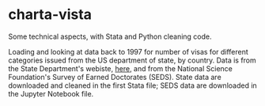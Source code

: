# charta-vista

Some technical aspects, with Stata and Python cleaning code.

Loading and looking at data back to 1997 for number of visas for different categories issued from the US department of state, by country. Data is from the State Department's webiste, [here](https://travel.state.gov/content/travel/en/legal/visa-law0/visa-statistics/nonimmigrant-visa-statistics.html), and from the National Science Foundation's Survey of Earned Doctorates (SEDS). State data are downloaded and cleaned in the first Stata file; SEDS data are downloaded in the Jupyter Notebook file.
